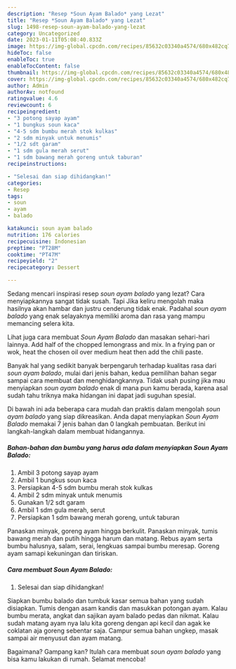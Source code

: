 ```yaml
---
description: "Resep *Soun Ayam Balado* yang Lezat"
title: "Resep *Soun Ayam Balado* yang Lezat"
slug: 1498-resep-soun-ayam-balado-yang-lezat
category: Uncategorized
date: 2023-01-11T05:08:40.833Z
image: https://img-global.cpcdn.com/recipes/85632c03340a4574/680x482cq70/soun-ayam-balado-foto-resep-utama.jpg
hideToc: false
enableToc: true
enableTocContent: false
thumbnail: https://img-global.cpcdn.com/recipes/85632c03340a4574/680x482cq70/soun-ayam-balado-foto-resep-utama.jpg
cover: https://img-global.cpcdn.com/recipes/85632c03340a4574/680x482cq70/soun-ayam-balado-foto-resep-utama.jpg
author: Admin
authorAv: notfound
ratingvalue: 4.6
reviewcount: 6
recipeingredient:
- "3 potong sayap ayam"
- "1 bungkus soun kaca"
- "4-5 sdm bumbu merah stok kulkas"
- "2 sdm minyak untuk menumis"
- "1/2 sdt garam"
- "1 sdm gula merah serut"
- "1 sdm bawang merah goreng untuk taburan"
recipeinstructions:

- "Selesai dan siap dihidangkan!"
categories:
- Resep
tags:
- soun
- ayam
- balado

katakunci: soun ayam balado 
nutrition: 176 calories
recipecuisine: Indonesian
preptime: "PT28M"
cooktime: "PT47M"
recipeyield: "2"
recipecategory: Dessert

---
```



Sedang mencari inspirasi resep *soun ayam balado* yang lezat? Cara menyiapkannya sangat tidak susah. Tapi Jika keliru mengolah maka hasilnya akan hambar dan justru cenderung tidak enak. Padahal *soun ayam balado* yang enak selayaknya memiliki aroma dan rasa yang mampu memancing selera kita.


Lihat juga cara membuat *Soun Ayam Balado* dan masakan sehari-hari lainnya. Add half of the chopped lemongrass and mix. In a frying pan or wok, heat the chosen oil over medium heat then add the chili paste.

Banyak hal yang sedikit banyak berpengaruh terhadap kualitas rasa dari *soun ayam balado*, mulai dari jenis bahan, kedua pemilihan bahan segar sampai cara membuat dan menghidangkannya. Tidak usah pusing jika mau menyiapkan *soun ayam balado* enak di mana pun kamu berada, karena asal sudah tahu triknya maka hidangan ini dapat jadi suguhan spesial.


Di bawah ini ada beberapa cara mudah dan praktis dalam mengolah *soun ayam balado* yang siap dikreasikan. Anda dapat menyiapkan *Soun Ayam Balado* memakai 7 jenis bahan dan 0 langkah pembuatan. Berikut ini langkah-langkah dalam membuat hidangannya.

<!--inarticleads1-->

##### Bahan-bahan dan bumbu yang harus ada dalam menyiapkan *Soun Ayam Balado*:

1. Ambil 3 potong sayap ayam
1. Ambil 1 bungkus soun kaca
1. Persiapkan 4-5 sdm bumbu merah stok kulkas
1. Ambil 2 sdm minyak untuk menumis
1. Gunakan 1/2 sdt garam
1. Ambil 1 sdm gula merah, serut
1. Persiapkan 1 sdm bawang merah goreng, untuk taburan


Panaskan minyak, goreng ayam hingga berkulit. Panaskan minyak, tumis bawang merah dan putih hingga harum dan matang. Rebus ayam serta bumbu halusnya, salam, serai, lengkuas sampai bumbu meresap. Goreng ayam samapi kekuningan dan tiriskan. 

<!--inarticleads2-->

##### Cara membuat *Soun Ayam Balado*:


1. Selesai dan siap dihidangkan!

Siapkan bumbu balado dan tumbuk kasar semua bahan yang sudah disiapkan. Tumis dengan asam kandis dan masukkan potongan ayam. Kalau bumbu merata, angkat dan sajikan ayam balado pedas dan nikmat. Kalau sudah matang ayam nya lalu kita goreng dengan api kecil dan agak ke coklatan aja goreng sebentar saja. Campur semua bahan ungkep, masak sampai air menyusut dan ayam matang. 

Bagaimana? Gampang kan? Itulah cara membuat *soun ayam balado* yang bisa kamu lakukan di rumah. Selamat mencoba!
